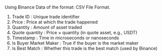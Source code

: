 Using Binance Data of the format:
CSV File Format.
1. Trade ID	: Unique trade identifier
2. Price : Price at which the trade happened
3. Quantity	:	Amount of asset traded
4. Quote quantity :	Price × quantity (in quote asset, e.g., USDT)
5. Timestamp :	Time in microseconds or nanoseconds
6. Is Buyer Market Maker	:	True if the buyer is the market maker
7. Is Best Match	:	Whether this trade is the best match (used by Binance)
